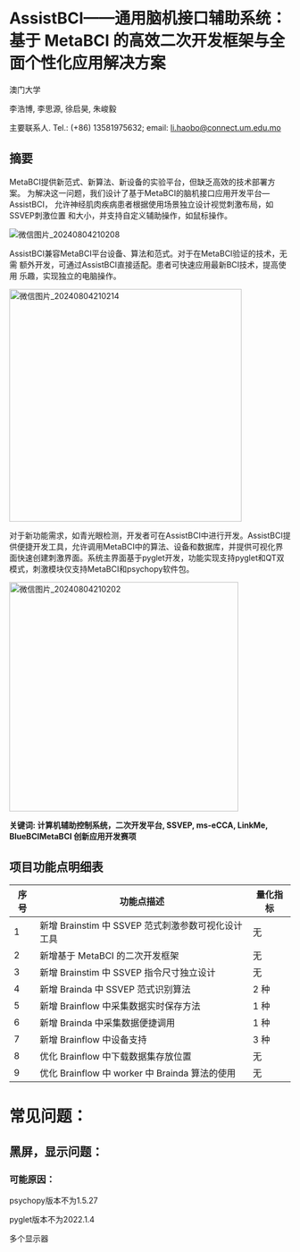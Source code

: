 # AssistBCI——通用脑机接口辅助系统：基于 MetaBCI 的高效二次开发框架与全面个性化应用解决方案
澳门大学

李浩博, 李思源, 徐启昊, 朱峻毅

主要联系人. Tel.: (+86) 13581975632; email: li.haobo@connect.um.edu.mo

## 摘要
MetaBCI提供新范式、新算法、新设备的实验平台，但缺乏高效的技术部署方案。
为解决这一问题，我们设计了基于MetaBCI的脑机接口应用开发平台—AssistBCI，
允许神经肌肉疾病患者根据使用场景独立设计视觉刺激布局，如SSVEP刺激位置
和大小，并支持自定义辅助操作，如鼠标操作。
  
![微信图片_20240804210208](https://github.com/user-attachments/assets/9302d6f1-28be-4762-b716-311a7cf1da9e)
  
AssistBCI兼容MetaBCI平台设备、算法和范式。对于在MetaBCI验证的技术，无需
额外开发，可通过AssistBCI直接适配。患者可快速应用最新BCI技术，提高使用
乐趣，实现独立的电脑操作。
  
<img width="416" alt="微信图片_20240804210214" src="https://github.com/user-attachments/assets/1dde5b67-bfd3-4a9d-9e0b-aa1b4040e90c">
  
对于新功能需求，如青光眼检测，开发者可在AssistBCI中进行开发。AssistBCI提
供便捷开发工具，允许调用MetaBCI中的算法、设备和数据库，并提供可视化界
面快速创建刺激界面。系统主界面基于pyglet开发，功能实现支持pyglet和QT双
模式，刺激模块仅支持MetaBCI和psychopy软件包。
  
<img width="410" alt="微信图片_20240804210202" src="https://github.com/user-attachments/assets/a6135eef-e6d5-4671-8a29-14dbb5fde770">
  
**关键词: 计算机辅助控制系统，二次开发平台, SSVEP, ms-eCCA, LinkMe, BlueBCIMetaBCI 创新应用开发赛项**
  
## 项目功能点明细表

 序号 | 功能点描述  | 量化指标
 ---- | ----- | ------  
 1  | 新增 Brainstim 中 SSVEP 范式刺激参数可视化设计工具 | 无 
 2  | 新增基于 MetaBCI 的二次开发框架 | 无  
 3  | 新增 Brainstim 中 SSVEP 指令尺寸独立设计 | 无 
 4  | 新增 Brainda 中 SSVEP 范式识别算法 | 2 种  
 5  | 新增 Brainflow 中采集数据实时保存方法 | 1 种 
 6  | 新增 Brainda 中采集数据便捷调用 | 1 种  
 7  | 新增 Brainflow 中设备支持 | 3 种 
 8  | 优化 Brainflow 中下载数据集存放位置 | 无  
 9  | 优化 Brainflow 中 worker 中 Brainda 算法的使用 | 无 


# 常见问题：

## 黑屏，显示问题：

### 可能原因：

psychopy版本不为1.5.27 

pyglet版本不为2022.1.4

多个显示器
